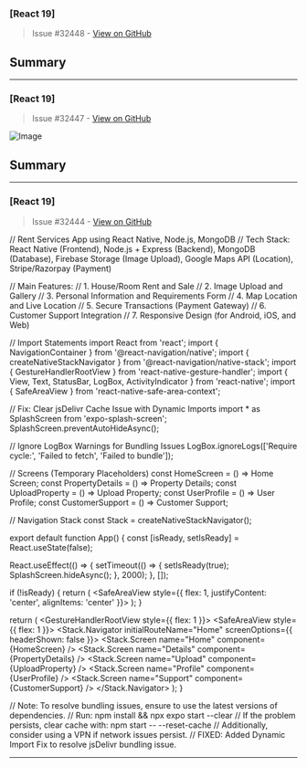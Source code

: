 ### [React 19]

> Issue #32448 - [View on GitHub](https://github.com/facebook/react/issues/32448)

## Summary

<!--
  Please provide a CodeSandbox (https://codesandbox.io/s/new), a link to a
  repository on GitHub, or provide a minimal code example that reproduces the
  problem. You may provide a screenshot of the application if you think it is
  relevant to your bug report. Here are some tips for providing a minimal
  example: https://stackoverflow.com/help/mcve.
-->


---

### [React 19]

> Issue #32447 - [View on GitHub](https://github.com/facebook/react/issues/32447)

![Image](https://github.com/user-attachments/assets/46e8d71e-ab04-4d19-8b17-1d11c000e491)

## Summary

<!--
  Please provide a CodeSandbox (https://codesandbox.io/s/new), a link to a
  repository on GitHub, or provide a minimal code example that reproduces the
  problem. You may provide a screenshot of the application if you think it is
  relevant to your bug report. Here are some tips for providing a minimal
  example: https://stackoverflow.com/help/mcve.
-->


---

### [React 19]

> Issue #32444 - [View on GitHub](https://github.com/facebook/react/issues/32444)

// Rent Services App using React Native, Node.js, MongoDB
// Tech Stack: React Native (Frontend), Node.js + Express (Backend), MongoDB (Database), Firebase Storage (Image Upload), Google Maps API (Location), Stripe/Razorpay (Payment)

// Main Features:
// 1. House/Room Rent and Sale
// 2. Image Upload and Gallery
// 3. Personal Information and Requirements Form
// 4. Map Location and Live Location
// 5. Secure Transactions (Payment Gateway)
// 6. Customer Support Integration
// 7. Responsive Design (for Android, iOS, and Web)

// Import Statements
import React from 'react';
import { NavigationContainer } from '@react-navigation/native';
import { createNativeStackNavigator } from '@react-navigation/native-stack';
import { GestureHandlerRootView } from 'react-native-gesture-handler';
import { View, Text, StatusBar, LogBox, ActivityIndicator } from 'react-native';
import { SafeAreaView } from 'react-native-safe-area-context';

// Fix: Clear jsDelivr Cache Issue with Dynamic Imports
import * as SplashScreen from 'expo-splash-screen';
SplashScreen.preventAutoHideAsync();

// Ignore LogBox Warnings for Bundling Issues
LogBox.ignoreLogs(['Require cycle:', 'Failed to fetch', 'Failed to bundle']);

// Screens (Temporary Placeholders)
const HomeScreen = () => <View><Text>Home Screen</Text></View>;
const PropertyDetails = () => <View><Text>Property Details</Text></View>;
const UploadProperty = () => <View><Text>Upload Property</Text></View>;
const UserProfile = () => <View><Text>User Profile</Text></View>;
const CustomerSupport = () => <View><Text>Customer Support</Text></View>;

// Navigation Stack
const Stack = createNativeStackNavigator();

export default function App() {
  const [isReady, setIsReady] = React.useState(false);

  React.useEffect(() => {
    setTimeout(() => {
      setIsReady(true);
      SplashScreen.hideAsync();
    }, 2000);
  }, []);

  if (!isReady) {
    return (
      <SafeAreaView style={{ flex: 1, justifyContent: 'center', alignItems: 'center' }}>
        <ActivityIndicator size="large" color="#0000ff" />
      </SafeAreaView>
    );
  }

  return (
    <GestureHandlerRootView style={{ flex: 1 }}>
      <SafeAreaView style={{ flex: 1 }}>
        <StatusBar backgroundColor='transparent' barStyle='dark-content' translucent={true} />
        <NavigationContainer>
          <Stack.Navigator initialRouteName="Home" screenOptions={{ headerShown: false }}>
            <Stack.Screen name="Home" component={HomeScreen} />
            <Stack.Screen name="Details" component={PropertyDetails} />
            <Stack.Screen name="Upload" component={UploadProperty} />
            <Stack.Screen name="Profile" component={UserProfile} />
            <Stack.Screen name="Support" component={CustomerSupport} />
          </Stack.Navigator>
        </NavigationContainer>
      </SafeAreaView>
    </GestureHandlerRootView>
  );
}

// Note: To resolve bundling issues, ensure to use the latest versions of dependencies.
// Run: npm install && npx expo start --clear
// If the problem persists, clear cache with: npm start -- --reset-cache
// Additionally, consider using a VPN if network issues persist.
// FIXED: Added Dynamic Import Fix to resolve jsDelivr bundling issue.

---

